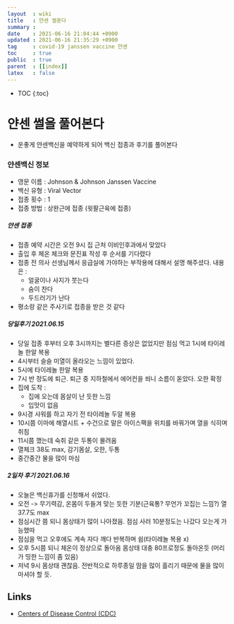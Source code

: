 ```yaml
---
layout  : wiki
title   : 얀센 썰푼다
summary : 
date    : 2021-06-16 21:04:44 +0900
updated : 2021-06-16 21:35:29 +0900
tag     : covid-19 janssen vaccine 얀센
toc     : true
public  : true
parent  : [[index]] 
latex   : false
---
```

* TOC
{:toc}

# 얀센 썰을 풀어본다
* 운좋게 얀센백신을 예약하게 되어 백신 접종과 후기를 풀어본다

### 얀센백신 정보
* 영문 이름 : Johnson & Johnson Janssen Vaccine
* 백신 유형 : Viral Vector
* 접종 횟수 : 1
* 접종 방법 : 상완근에 접종 (윗팔근육에 접종)

##### 얀센 접종
* 접종 예약 시간은 오전 9시 집 근처 이비인후과에서 맞았다
* 출입 후 체온 체크와 문진표 작성 후 순서를 기다렸다
* 접종 전 의사 선생님께서 응급실에 가야하는 부작용에 대해서 설명 해주셨다. 내용은 :
    * 얼굴이나 사지가 붓는다
    * 숨이 찬다
    * 두드러기가 난다
* 평소랑 같은 주사기로 접종을 받은 것 같다

##### 당일후기 2021.06.15
* 당일 접종 후부터 오후 3시까지는 별다른 증상은 없었지만 점심 먹고 1시에 타이레놀 한알 복용
* 4시부터 슬슬 미열이 올라오는 느낌이 있었다.
* 5시에 타이레놀 한알 복용
* 7시 반 정도에 퇴근. 퇴근 중 지하철에서 에어컨을 쐬니 소름이 돋았다. 오한 확정
* 집에 도착 :
    * 집에 오는데 몸살이 난 듯한 느낌
    * 입맛이 없음
* 9시경 샤워를 하고 자기 전 타이레놀 두알 복용
* 10시쯤 이마에 해열시트 + 수건으로 말은 아이스팩을 위치를 바꿔가며 열을 식히며 취침
* 11시쯤 깼는데 숙취 같은 두통이 몰려옴
* 열체크 38도 max, 감기몸살, 오한, 두통
* 중간중간 물을 많이 마심

##### 2일차 후기 2021.06.16
* 오늘은 백신휴가를 신청해서 쉬었다.
* 오전 -> 무기력감, 온몸이 두들겨 맞는 듯한 기분(근육통? 무언가 꼬집는 느낌?) 열 37.7도 max
* 점심시간 쯤 되니 몸상태가 많이 나아졌음. 점심 사러 10분정도는 나갔다 오는게 가능했따
* 점심을 먹고 오후에도 계속 자다 깨다 반복하며 쉼(타이레놀 복용 x)
* 오후 5시쯤 되니 체온이 정상으로 돌아옴 몸상태 대충 80프로정도 돌아온듯 (머리가 띵한 느낌이 좀 있음)
* 저녁 9시 몸상태 괜찮음. 전반적으로 하루종일 땀을 많이 흘리기 때문에 물을 많이 마셔야 할 듯. 
  
## Links
* [Centers of Disease Control (CDC)](https://www.cdc.gov/coronavirus/2019-ncov/vaccines/different-vaccines/janssen.html)
